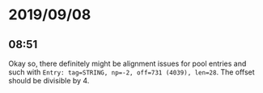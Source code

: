 # 2019/09/08

## 08:51

Okay so, there definitely might be alignment issues for pool entries and such
with `Entry: tag=STRING, np=-2, off=731 (4039), len=28`. The offset should
be divisible by 4.
